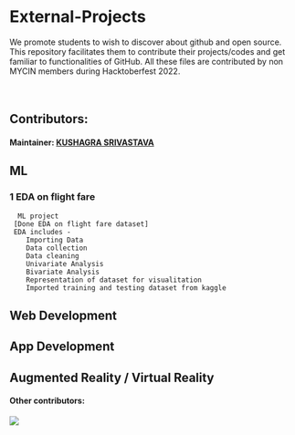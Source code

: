 # External-Projects
We promote students to wish to discover about github and open source. This repository facilitates them to contribute their projects/codes and get familiar to functionalities of GitHub. All these files are contributed by non MYCIN members during Hacktoberfest 2022.
<br><br><br>
## Contributors:
#### Maintainer: <a href="github.com/kushagrathisside"><b>KUSHAGRA SRIVASTAVA</b></a>
## ML
### 1 EDA on flight fare
      ML project
     [Done EDA on flight fare dataset]
     EDA includes - 
        Importing Data
        Data collection
        Data cleaning
        Univariate Analysis
        Bivariate Analysis
        Representation of dataset for visualitation
        Imported training and testing dataset from kaggle 
## Web Development
## App Development
## Augmented Reality / Virtual Reality

#### Other contributors:
<a href="https://github.com/MYCIN-AI-Club/External-Projects/graphs/contributors">
  <img src="https://contrib.rocks/image?repo=MYCIN-AI-Club/External-Projects" />
</a>
